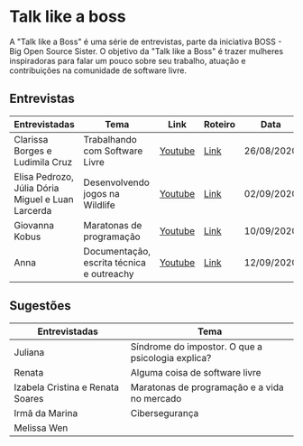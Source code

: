 # Talk like a boss

A "Talk like a Boss" é uma série de entrevistas, parte da iniciativa BOSS - Big Open Source Sister.
O objetivo da "Talk like a Boss" é trazer mulheres inspiradoras para falar um pouco sobre seu trabalho,
atuação e contribuições na comunidade de software livre.

## Entrevistas
| Entrevistadas   | Tema                                   | Link    | Roteiro | Data |
| --------------- | -------------------------------------- | ------- | ------- | ---- |
| Clarissa Borges e Ludimila Cruz | Trabalhando com Software Livre | [Youtube](https://youtu.be/VLYOrJexZGI)  | [Link](link.com)| 26/08/2020 |
| Elisa Pedrozo, Júlia Dória Miguel e Luan Larcerda | Desenvolvendo jogos na Wildlife | [Youtube](https://youtu.be/6du9815E5eM)  | [Link](link.com)| 02/09/2020 |
| Giovanna Kobus  | Maratonas de programação | [Youtube](https://youtu.be/SmfqY9EsXUg)  | [Link](https://github.com/BOSS-BigOpenSourceSister/BigSister/tree/master/talk_like_a_boss/roteiros/maratona_giovana.md) | 10/09/2020 |
| Anna | Documentação, escrita técnica e outreachy | [Youtube](link.com)  | [Link](https://github.com/BOSS-BigOpenSourceSister/BigSister/issues/49) | 12/09/2020 |

## Sugestões
| Entrevistadas   | Tema                                   |
| --------------- | -------------------------------------- |
| Juliana   | Síndrome do impostor. O que a psicologia explica? |
| Renata  | Alguma coisa de software livre |
| Izabela Cristina e Renata Soares | Maratonas de programação e a vida no mercado |
| Irmã da Marina | Cibersegurança |
| Melissa Wen | |

